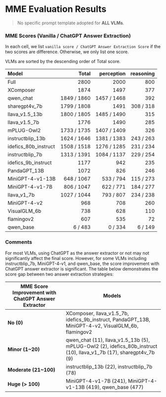 # MME Evaluation Results

> No specific prompt template adopted for **ALL VLMs**.

### MME Scores (Vanilla / ChatGPT Answer Extraction)

In each cell, we list `vanilla score / ChatGPT Answer Extraction Score` if the two scores are difference. Otherwise, we only list one score.

VLMs are sorted by the descending order of Total score.

| Model                |       Total |  perception | reasoning |
| :------------------- | ----------: | ----------: | --------: |
| Full                 |        2800 |        2000 |       800 |
| XComposer            |        1874 |        1497 |       377 |
| qwen_chat            | 1849 / 1860 | 1457 / 1468 |       392 |
| sharegpt4v_7b        | 1799 / 1808 |        1491 | 308 / 318 |
| llava_v1.5_13b       | 1800 / 1805 | 1485 / 1490 |       315 |
| llava_v1.5_7b        |        1776 |        1490 |       285 |
| mPLUG-Owl2           | 1733 / 1735 | 1407 / 1409 |       326 |
| instructblip_13b     | 1624 / 1646 | 1381 / 1383 | 243 / 263 |
| idefics_80b_instruct | 1508 / 1518 | 1276 / 1285 | 231 / 234 |
| instructblip_7b      | 1313 / 1391 | 1084 / 1137 | 229 / 254 |
| idefics_9b_instruct  |        1177 |         942 |       235 |
| PandaGPT_13B         |        1072 |         826 |       246 |
| MiniGPT-4-v1-13B     |  648 / 1067 |   533 / 794 | 115 / 273 |
| MiniGPT-4-v1-7B      |  806 / 1047 |   622 / 771 | 184 / 277 |
| llava_v1_7b          | 1027 / 1044 |   793 / 807 | 234 / 238 |
| MiniGPT-4-v2         |         968 |         708 |       260 |
| VisualGLM_6b         |         738 |         628 |       110 |
| flamingov2           |         607 |         535 |        72 |
| qwen_base            |     6 / 483 |     0 / 334 |   6 / 149 |

### Comments

For most VLMs, using ChatGPT as the answer extractor or not may not significantly affect the final score. However, for some VLMs including instructblip_7b, MiniGPT-4-v1, and qwen_base, the score improvement with ChatGPT answer extractor is significant. The table below demonstrates the score gap between two answer extraction strategies: 

| MME Score Improvement with ChatGPT Answer Extractor | Models                                                       |
| --------------------------------------------------- | ------------------------------------------------------------ |
| **No (0)**                                          | XComposer, llava_v1.5_7b, idefics_9b_instruct, PandaGPT_13B, MiniGPT-4-v2, VisualGLM_6b, flamingov2 |
| **Minor (1~20)**                                    | qwen_chat (11), llava_v1.5_13b (5), mPLUG-Owl2 (2), idefics_80b_instruct (10), llava_v1_7b (17), sharegpt4v_7b (9) |
| **Moderate (21~100)**                               | instructblip_13b (22), instructblip_7b (78)                  |
| **Huge (> 100)**                                    | MiniGPT-4-v1-7B (241), MiniGPT-4-v1-13B (419), qwen_base (477) |